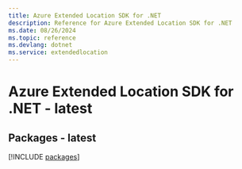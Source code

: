 ```yaml
---
title: Azure Extended Location SDK for .NET
description: Reference for Azure Extended Location SDK for .NET
ms.date: 08/26/2024
ms.topic: reference
ms.devlang: dotnet
ms.service: extendedlocation
---
```

# Azure Extended Location SDK for .NET - latest
## Packages - latest
[!INCLUDE [packages](extended-location-index.md)]